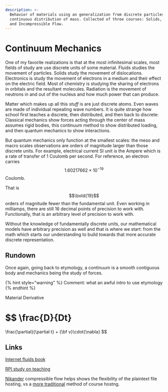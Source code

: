 ```yaml
---
description: >-
  Behavior of materials using an generalization from discrete particles to a
  continuous distribution of mass. Collected of three courses: Solids, Fluids,
  and Incompressible Flow.
---
```


# Continuum Mechanics

One of my favorite realizations is that at the most infinitesimal scales, most fields of study are use discrete units of some material. Fluids studies the movement of particles. Solids study the movement of dislocations. Electronics is study the movement of electrons in a medium and their effect on the electric field. Most of chemistry is studying the sharing of electrons in orbitals and the resultant molecules. Radiation is the movement of neutrons in and out of the nucleus and how much power that can produce.&#x20;

Matter which makes up all this _stuff_ is are just discrete atoms. Even waves are made of individual repeating wave numbers. It is quite strange how school first teaches a discrete, then distributed, and then back to discrete: Classical mechanics show forces acting through the center of mass assumes rigid bodies, this continuum method to show distributed loading, and then quantum mechanics to show interactions.

But quantum mechanics only function at the smallest scales: the meso and macro scales observations are orders of magnitude larger than those discrete units. For example, electrical current SI unit is the Ampere which is a rate of transfer of 1 Coulomb per second. For reference, an electron carries  $$1.60217662 \times 10^{-19}$$ Coulomb.&#x20;

That is $$\bold{19}$$ orders of magnitude fewer than the fundamental unit. Even working in milliamps, there are still 16 decimal points of precision to work with. Functionally, that is an arbitrary level of precision to work with.&#x20;

Without the knowledge of fundamentally discrete units, our mathematical models have arbitrary precision as well and that is where we start: from the math which starts our understanding to build towards that more accurate discrete representation.&#x20;

## Rundown

Once again, going back to etymology, a continuum is a smooth contiguous body and mechanics being the study of forces.&#x20;

{% hint style="warning" %}
Comment: what an awful intro to use etymology&#x20;
{% endhint %}

Material Derivative



$$
\frac{D}{Dt} 
=
\frac{\partial}{\partial t} 
+
{\bf v}\cdot{\nabla}
$$

## Links

[Internet fluids book](http://brennen.caltech.edu/fluidbook/)

[RPI study on teaching ](https://peer.asee.org/effect-of-learning-style-on-academic-performance-in-an-introductory-thermal-fluids-course)

[Nikander](https://nikander.github.io/compflow/Archives/CourseDetails.html#Assignments) compressible flow helps shows the flexibility of the plaintext file hosting, vs a [more traditional](http://web.cecs.pdx.edu/\~gerry/class/ME449/) method of course hostng.&#x20;



























